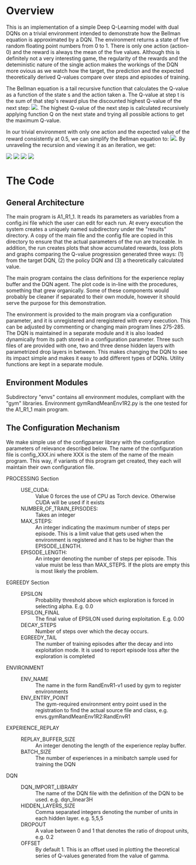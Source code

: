 # Overview

This is an implementation of a simple Deep Q-Learning model with dual DQNs on a trivial environment intended to demonstrate how the Bellman equation is approximated by a DQN. The environment returns a state of five random floating point numbers from 0 to 1. There is only one action (action-0) and the reward is always the mean of the five values.  Although this is definitely not a very interesting game, the regularity of the rewards and the deteministic nature of the single action makes the workings of the DQN more ovious as we watch how the target, the prediction and the expected theoretically derived Q-values compare over steps and episodes of training.

The Bellman equation is a tail recursive function that calculates the Q-value as a function of the state s and the action taken a. The Q-value at step t is the sum of that step's  reward plus the discounted highest Q-value of the next step: <img src="https://render.githubusercontent.com/render/math?math=Q(s_t,a_t)\=r_t%2B\gamma\max_{a_{t%2B1}}Q(s_{t%2B1},a_{t%2B1})">. The highest Q-value of the next step is calculated recursively applying function Q on the next state and trying all possible actions to get the maximum Q-value.

In our trivial environment with only one action and the expected value of the reward consistently at 0.5, we can simplify the Bellman equation to: <img src="https://render.githubusercontent.com/render/math?math=Q_t \= r %2B \gamma Q_{t%2B1}">.  By unraveling the recursion and viewing it as an iteration, we get:

<img src="https://render.githubusercontent.com/render/math?math=Q_0\=r\gamma^0">

<img src="https://render.githubusercontent.com/render/math?math=Q_1\=r(\gamma^0%2B\gamma^1)">

<img src="https://render.githubusercontent.com/render/math?math=Q_2\=r(\gamma^0 %2B\gamma^1%2B\gamma^2)">

<img src="https://render.githubusercontent.com/render/math?math=Q_k\=r\sum_{i=0}^{k}\gamma^i">

# The Code

## General Architecture
The main program is A1_R1_1. It reads its parameters as variables from a config.ini file which the user can edit for each run. At every execution the system creates a uniquely named subdirectory under the "results" directory. A copy of the main file and the config file are copied in this directory to ensure that the actual parameters of the run are traceable. In addition, the run creates plots that show accumulated rewards, loss plots and graphs comparing the Q-value progression generated three ways: (1) from the target DQN, (2) the policy DQN and (3) a theoretically calculated value. 

The main program contains the class definitions for the experience replay buffer and the DQN agent. The plot code is in-line with the procedures, something that grew organically. Some of these components would probably be cleaner if separated to their own module, however it should serve the purpose for this demonstration.  

The environment is provided to the main program via a configuration parameter, and it is unregistered and reregistered with every execution. This can be adjusted by commenting or changing main program lines 275-285. The DQN is maintained in a separate module and it is also loaded dynamically from its path stored in a configuration parameter. Three such files of are provided with one, two and three dense hidden layers with parametrized drop layers in between. This makes changing the DQN to see its impact simple and makes it easy to add different types of DQNs. Utility functions are kept in a separate module.

## Environment Modules

Subdirectory "envs" contains all environment modules, compliant with the "gym" libraries. Environment gymRandMeanEnv1R2.py is the one tested for the A1_R1_1 main program.

## The Configuration Mechanism

We make simple use of the configparser library with the configuration parameters of relevance described below. The name of the configuration file is config_XXX.ini where XXX is the stem of the name of the meain program. This way, if variants of this program get created, they each will maintain their own configuration file.

<dl>
  <dt>PROCESSING Section</dt>
  <dd><dl>
    <dt>USE_CUDA:</dt> <dd> Value 0 forces the use of CPU as Torch device. Otherwise CUDA will be used if it exists</dd>
    <dt>NUMBER_OF_TRAIN_EPISODES:</dt> <dd> Takes an integer </dd>
    <dt> MAX_STEPS:</dt> <dd>An integer indicating the maximum number of steps per episode. This is a limit value that gets used when the environment is registered and it has to be higher than the EPISODE_LENGTH.</dd>
<dt>EPISODE_LENGTH:</dt> <dd>An integer denoting the number of steps per episode. This value muist be less than MAX_STEPS. If the plots are empty this is most likely the problem.</dd>
</dl></dd>

<dt>EGREEDY Section</dt>
  <dd><dl>
<dt>EPSILON</dt> <dd>Probability threshold above which exploration is forced in selecting alpha. E.g.  0.0</dd>
<dt>EPSILON_FINAL</dt> <dd> The final value of EPSILON used during exploitation. E.g. 0.00</dd>
<dt>DECAY_STEPS</dt> <dd> Number of steps over which the decay occurs. </dd>
<dt>EGREEDY_TAIL</dt> <dd>The number of training episodes after the decay and into exploitation mode. It is used to report episode loss after the exploration is completed</dd>
    </dl></dd>


<dt>ENVIRONMENT</dt>
  <dd><dl>
<dt>ENV_NAME</dt> <dd>The name in the form RandEnvR1-v1 used by gym to register environments</dd>
<dt>ENV_ENTRY_POINT</dt><dd>The gym-required environment entry point used in the registration to find the actual source file and class, e.g. envs.gymRandMeanEnv1R2:RandEnvR1</dd>
    </dl></dd>

<dt>EXPERIENCE_REPLAY</dt>
  <dd><dl>
<dt>REPLAY_BUFFER_SIZE</dt> <dd>An integer denoting the length of the experience replay buffer.</dd>
<dt>BATCH_SIZE</dt> <dd>The number of experiences in a minibatch sample used for training the DQN</dd>
    </dl></dd>

<dt>DQN</dt>
  <dd><dl>
<dt>DQN_IMPORT_LIBRARY</dt> <dd>The name of the DQN file with the definition of the DQN to be used. e.g. dqn_linear3H</dd>
<dt>HIDDEN_LAYERS_SIZE</dt> <dd>Comma separated integers denoting the number of units in each hidden layer. e.g. 5,5,5</dd>
<dt>DROPOUT</dt> <dd> A value between 0 and 1 that denotes the ratio of dropout units, e.g. 0.2 </dd>
<dt>OFFSET</dt> <dd>By default 1. This is an offset used in plotting the theoretical series of Q-values generated from the value of gamma. </dd>
    </dl></dd>
</dl>
